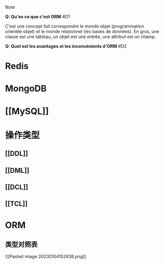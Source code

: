 
> [!note] 
> **Q: Qu'es ce que c'est ORM** #D1 
> 
> C'est une concept fait correspondre le monde objet (programmation orientée objet) et le monde relationnel (les bases de données). En gros, une classe est une tableau, un objet est une entrée, une attribut est un champ.
> 
> **Q: Quel est les avantages et les inconvénients d'ORM** #D2  

# Redis

# MongoDB

# [[MySQL]]


# 操作类型

## [[DDL]]

## [[DML]]

## [[DCL]]

## [[TCL]]

# ORM



## 类型对照表

![[Pasted image 20230104152938.png]]

